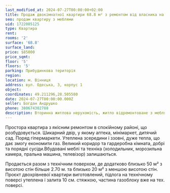 ```yaml
---
last_modified_at: 2024-07-27T00:00:00+02:00
title: Продаж двокімнатної квартири 68.8 м² з ремонтом від власника на Одеській
seo: продам квартиру з меблями
uid: 1722085125
type: Квартира
rent:
rooms: '2'
surface: '68.8'
surface_land:
price: $85000
price_sqmt:
floor: '5'
floors: '5'
parking: Прибудинкова територія
region:
location: м. Вінниця
address: вул. Одеська, 3, корпус 1
object:
coordinates: 49.211296,28.505580
date: 2024-07-27T00:00:00.000Z
seller: Богдан Андрушко
phone: 380674302788
description: Вторинна житлова нерухомість, житло відремонтоване з меблями і технікою, придатне і готове для проживання
---
```


Простора квартира з якісним ремонтом в спокійному районі, що розбудовується. Шикарний двір, у якому аптека, мінімаркет, дитячий сад. Поряд гіпермаркети. Утеплена зсередини і ззовні, дуже тепла, що дає змогу економити газ. Великий коридор та гардеробна кімната, добрі та порядні сусіди.Вбудовані меблі та техніка (холодильник, морозильна камера, пральна машина, телевізор) залишаються.

Продається разом з технічним поверхом, де додатково близько 50 м² з висотою стін більше 2.70 м. та близько 20 м² з меншою висотою стін. Проєкт двохрівневої квартири виготовлений, підлога на технічному поверсі утеплена і залита 10 см. стяжкою, частина газоблоку вже на тех. поверсі.
